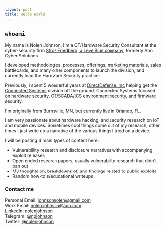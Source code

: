 ```yaml
---
layout: post
title: Hello World
---
```


## `whoami`

My name is Nolen Johnson, I'm a OT/Hardware Security Consultant at the cyber-security firm [Stroz Friedberg, a LevelBlue company](https://levelblue.com/consulting-and-professional-services), formerly Aon Cyber Solutions..

I developed methodologies, processes, offerings, marketing materials, sales battlecards, and many other components to launch the division, and currently lead the Hardware Security practice.

Previously, I spent 5 wonderful years at [DirectDefense, Inc](https://www.directdefense.com/) helping get the [Connected Systems](https://www.directdefense.com/services/connected-systems/) division off the ground. Connected Systems focused on hardware security, OT/SCADA/ICS environment security, and firmware security.

I'm originally from Burnsville, MN, but currently live in Orlando, FL.

I am very passionate about hardware hacking, and security research on IoT and mobile devices. Sometimes cool things come out of my research, other times I just write up a narrative of the various things I tried on a device.

I will be posting 4 main types of content here:

* Vulnerabillity research and disclosure narratives with accompanying exploit releases
* Open ended research papers, usually vulnerability research that didn't pan out
* My thoughts on, breakdowns of, and findings related to public exploits
* Random how-to's/educational writeups

### Contact me

Personal Email: [johnsonnolen@gmail.com](mailto:johnsonnolen@gmail.com)<br/>
Work Email: [nolen.johnson@aon.com](mailto:nolen.johnson@aon.com)<br/>LinkedIn: [nolenjohnson](https://www.linkedin.com/in/nolenjohnson/)<br/>Telegram: [@npjohnson](https://telegram.me/npjohnson)<br/>
Twitter: [@nolenjohnson](https://twitter.com/nolenjohnson)<br/>
